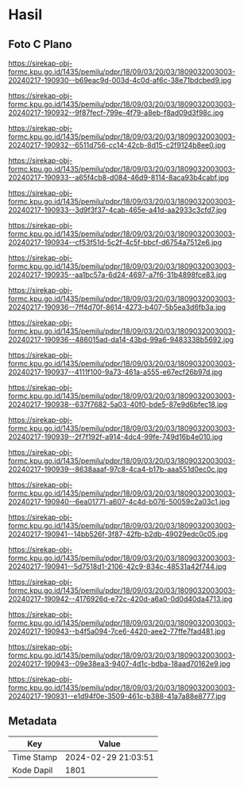 # Hasil

## Foto C Plano

https://sirekap-obj-formc.kpu.go.id/1435/pemilu/pdpr/18/09/03/20/03/1809032003003-20240217-190930--b69eac9d-003d-4c0d-af6c-38e71bdcbed9.jpg

https://sirekap-obj-formc.kpu.go.id/1435/pemilu/pdpr/18/09/03/20/03/1809032003003-20240217-190932--9f87fecf-799e-4f79-a8eb-f8ad09d3f98c.jpg

https://sirekap-obj-formc.kpu.go.id/1435/pemilu/pdpr/18/09/03/20/03/1809032003003-20240217-190932--6511d756-cc14-42cb-8d15-c2f9124b8ee0.jpg

https://sirekap-obj-formc.kpu.go.id/1435/pemilu/pdpr/18/09/03/20/03/1809032003003-20240217-190933--a65f4cb8-d084-46d9-8114-8aca93b4cabf.jpg

https://sirekap-obj-formc.kpu.go.id/1435/pemilu/pdpr/18/09/03/20/03/1809032003003-20240217-190933--3d9f3f37-4cab-465e-a41d-aa2933c3cfd7.jpg

https://sirekap-obj-formc.kpu.go.id/1435/pemilu/pdpr/18/09/03/20/03/1809032003003-20240217-190934--cf53f51d-5c2f-4c5f-bbcf-d6754a7512e6.jpg

https://sirekap-obj-formc.kpu.go.id/1435/pemilu/pdpr/18/09/03/20/03/1809032003003-20240217-190935--aa1bc57a-6d24-4697-a7f6-31b4898fce83.jpg

https://sirekap-obj-formc.kpu.go.id/1435/pemilu/pdpr/18/09/03/20/03/1809032003003-20240217-190936--7ff4d70f-8614-4273-b407-5b5ea3d6fb3a.jpg

https://sirekap-obj-formc.kpu.go.id/1435/pemilu/pdpr/18/09/03/20/03/1809032003003-20240217-190936--486015ad-da14-43bd-99a6-9483338b5692.jpg

https://sirekap-obj-formc.kpu.go.id/1435/pemilu/pdpr/18/09/03/20/03/1809032003003-20240217-190937--4111f100-9a73-461a-a555-e67ecf26b97d.jpg

https://sirekap-obj-formc.kpu.go.id/1435/pemilu/pdpr/18/09/03/20/03/1809032003003-20240217-190938--637f7682-5a03-40f0-bde5-87e9d6bfec18.jpg

https://sirekap-obj-formc.kpu.go.id/1435/pemilu/pdpr/18/09/03/20/03/1809032003003-20240217-190939--2f7f192f-a914-4dc4-99fe-749d16b4e010.jpg

https://sirekap-obj-formc.kpu.go.id/1435/pemilu/pdpr/18/09/03/20/03/1809032003003-20240217-190939--8638aaaf-97c8-4ca4-b17b-aaa551d0ec0c.jpg

https://sirekap-obj-formc.kpu.go.id/1435/pemilu/pdpr/18/09/03/20/03/1809032003003-20240217-190940--6ea01771-a607-4c4d-b076-50059c2a03c1.jpg

https://sirekap-obj-formc.kpu.go.id/1435/pemilu/pdpr/18/09/03/20/03/1809032003003-20240217-190941--14bb526f-3f87-42fb-b2db-49029edc0c05.jpg

https://sirekap-obj-formc.kpu.go.id/1435/pemilu/pdpr/18/09/03/20/03/1809032003003-20240217-190941--5d7518d1-2106-42c9-834c-48531a42f744.jpg

https://sirekap-obj-formc.kpu.go.id/1435/pemilu/pdpr/18/09/03/20/03/1809032003003-20240217-190942--4176926d-e72c-420d-a6a0-0d0d40da4713.jpg

https://sirekap-obj-formc.kpu.go.id/1435/pemilu/pdpr/18/09/03/20/03/1809032003003-20240217-190943--b4f5a094-7ce6-4420-aee2-77ffe7fad481.jpg

https://sirekap-obj-formc.kpu.go.id/1435/pemilu/pdpr/18/09/03/20/03/1809032003003-20240217-190943--09e38ea3-9407-4d1c-bdba-18aad70162e9.jpg

https://sirekap-obj-formc.kpu.go.id/1435/pemilu/pdpr/18/09/03/20/03/1809032003003-20240217-190931--e1d94f0e-3509-461c-b388-41a7a88e8777.jpg


## Metadata

| Key        | Value               |
| ---------- | ------------------- |
| Time Stamp | 2024-02-29 21:03:51 |
| Kode Dapil | 1801                |



